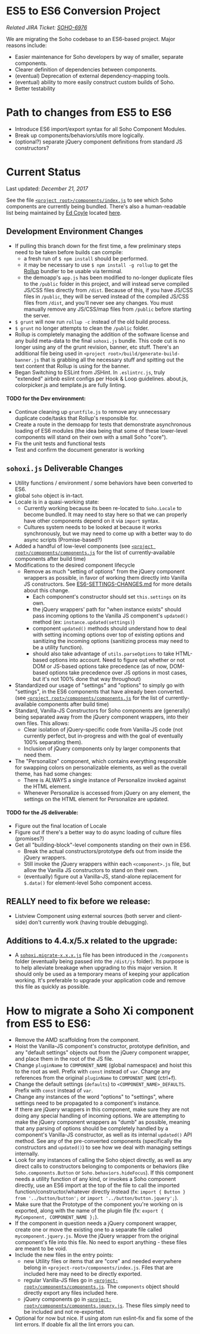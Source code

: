 # ES5 to ES6 Conversion Project

*Related JIRA Ticket: [SOHO-6976](https://jira.infor.com/browse/SOHO-6976)*

We are migrating the Soho codebase to an ES6-based project.  Major reasons include:
- Easier maintenance for Soho developers by way of smaller, separate components.
- Clearer definition of dependencies between components.
- (eventual) Deprecation of external dependency-mapping tools.
- (eventual) ability to more easily construct custom builds of Soho.
- Better testability

# Path to changes from ES5 to ES6

- Introduce ES6 import/export syntax for all Soho Component Modules.
- Break up components/behaviors/utils more logically.
- (optional?) separate jQuery component definitions from standard JS constructors?

# Current Status

Last updated:  *December 21, 2017*

See the file [`<project root>/components/index.js`](./components/index.js) to see which Soho components are currently being bundled.  There's also a human-readable list being maintained by [Ed Coyle](mailto:ed.coyle@infor.com) located [here](./ES6-CONVERTED.md).

## Development Environment Changes

- If pulling this branch down for the first time, a few preliminary steps need to be taken before builds can compile:
  - a fresh run of `$ npm install` should be performed.
  - it may be necessary to use `$ npm install -g rollup` to get the [Rollup](https://github.com/rollup/rollup) bundler to be usable via terminal.
  - the demoapp's `app.js` has been modified to no-longer duplicate files to the `/public` folder in this project, and will instead serve compiled JS/CSS files directly from `/dist`.  Because of this, if you have JS/CSS files in `/public`, they will be served instead of the compiled JS/CSS files from `/dist`, and you'll never see any changes.  You must manually remove any JS/CSS/map files from `/public` before starting the server.
- `$ grunt` will now run `rollup -c` instead of the old build process.
- `$ grunt` no longer attempts to clean the `/public` folder.
- Rollup is completely managing the addition of the software license and any build meta-data to the final `sohoxi.js` bundle.  This code cut is no longer using any of the grunt revision, banner, etc stuff.  There's an additional file being used in `<project root>/build/generate-build-banner.js` that is grabbing all the necessary stuff and spitting out the text content that Rollup is using for the banner.
- Began Switching to ESLint from JSHint.  In `.eslintrc.js`, truly "extended" airbnb eslint configs per Hook & Loop guidelines. about.js, colorpicker.js and template.js are fully linting.

#### TODO for the Dev environment:

- Continue cleaning up `gruntfile.js` to remove any unnecessary duplicate code/tasks that Rollup's responsible for.
- Create a route in the demoapp for tests that demonstrate asynchronous loading of ES6 modules (the idea being that some of these lower-level components will stand on their own with a small Soho "core").
- Fix the unit tests and functional tests
- Test and confirm the document generator is working

## `sohoxi.js` Deliverable Changes

- Utility functions / environment / some behaviors have been converted to ES6.
- global `Soho` object is in-tact.
- Locale is in a quasi-working state:
  - Currently working because its been re-located to `Soho.Locale` to become bundled.  It may need to stay here so that we can properly have other components depend on it via `import` syntax.
  - Cultures system needs to be looked at because it works synchronously, but we may need to come up with a better way to do async scripts (Promise-based?)
- Added a handful of low-level components (see [`<project root>/components/components.js`](./components/components.js) for the list of currently-available components after build time)
- Modifications to the desired component lifecycle
  - Remove as much "setting of options" from the jQuery component wrappers as possible, in favor of working them directly into Vanilla JS constructors.  See [ES6-SETTINGS-CHANGES.md](./ES6-SETTINGS-CHANGES.md) for more details about this change.
    - Each component's constructor should set `this.settings` on its own.
    - the jQuery wrappers' path for "when instance exists" should pass incoming options to the Vanilla JS component's `updated()` method (ex: `instance.updated(settings)`)
    - component `updated()` methods should understand how to deal with setting incoming options over top of existing options and sanitizing the incoming options (sanitizing process may need to be a utility function).
    - should also take advantage of `utils.parseOptions` to take HTML-based options into account.  Need to figure out whether or not DOM or JS-based options take precedence (as of now, DOM-based options take precedence over JS options in most cases, but it's not 100% done that way throughout)
- Standardized our usage of "settings" and "options" to simply go with "settings", in the ES6 components that have already been converted. (see  [`<project root>/components/components.js`](./components/components.js) for the list of currently-available components after build time)
- Standard, Vanilla-JS Constructors for Soho components are (generally) being separated away from the jQuery component wrappers, into their own files.  This allows:
  - Clear isolation of jQuery-specific code from Vanilla-JS code (not currently perfect, but in-progress and with the goal of eventually 100% separating them).
  - Inclusion of jQuery components only by larger components that need them.
- The "Personalize" component, which contains everything responsible for swapping colors on personalizable elements, as well as the overall theme, has had some changes:
  - There is ALWAYS a single instance of Personalize invoked against the HTML element.
  - Whenever Personalize is accessed from jQuery on any element, the settings on the HTML element for Personalize are updated.

#### TODO for the JS deliverable:

- Figure out the final location of Locale
- Figure out if there's a better way to do async loading of culture files (promises?)
- Get all "building-block"-level components standing on their own in ES6.
  - Break the actual constructors/prototype defs out from inside the jQuery wrappers.
  - Still invoke the jQuery wrappers within each `<component>.js` file, but allow the Vanilla JS constructors to stand on their own.
  - (eventually) figure out a Vanilla-JS, stand-alone replacement for `$.data()` for element-level Soho component access.

## REALLY need to fix before we release:
- Listview Component using external sources (both server and client-side) don't currently work (having trouble debugging).

## Additions to 4.4.x/5.x related to the upgrade:

- A [`sohoxi.migrate-x.x.x.js`](./components/sohoxi-migrate-4.4.0.js) file has been introduced in the `/components` folder (eventually being passed into the `/dist/js` folder).  Its purpose is to help alleviate breakage when upgrading to this major version.  It should only be used as a temporary means of keeping your application working.  It's preferable to upgrade your application code and remove this file as quickly as possible.

# How to migrate a Soho Xi component from ES5 to ES6:

- Remove the AMD scaffolding from the component.
- Hoist the Vanilla-JS component's constructor, prototype definition, and any "default settings" objects out from the jQuery component wrapper, and place them in the root of the JS file.
- Change `pluginName` to `COMPONENT_NAME` (global namespace) and hoist this to the root as well.  Prefix with `const` instead of `var`.  Change any references from the original `pluginName` to `COMPONENT_NAME` (ctrl+f).
- Change the default settings (`defaults`) to `<COMPONENT_NAME>_DEFAULTS`. Prefix with `const` instead of `var`.
- Change any instances of the word "options" to "settings", where settings need to be propagated to a component's instance.
- If there are jQuery wrappers in this component, make sure they are not doing any special handling of incoming options.  We are attempting to make the jQuery component wrappers as "dumb" as possible, meaning that any parsing of options should be completely handled by a component's Vanilla-JS constructor, as well as its internal `updated()` API method.  See any of the pre-converted components (specifically the constructors and `updated()`) to see how we deal with managing settings internally.
- Look for any instances of calling the Soho object directly, as well as any direct calls to constructors belonging to components or behaviors (like `Soho.components.Button` or `Soho.behaviors.hideFocus`).  If this component needs a utility function of any kind, or invokes a Soho component directly, use an ES6 import at the top of the file to call the imported function/constructor/whatever directly instead (fx: `import { Button } from '../button/button';` or `import '../button/button.jquery';`).
- Make sure that the Prototype of the component you're working on is exported, along with the name of the plugin file (fx: `export { MyComponent, COMPONENT_NAME };`).
- If the component in question needs a jQuery component wrapper, create one or move the existing one to a separate file called `mycomponent.jquery.js`.  Move the jQuery wrapper from the original component's file into this file.  No need to export anything - these files are meant to be void.
- Include the new files in the entry points:
  - new Utility files or items that are "core" and needed everywhere belong in `<project-root>/components/index.js`.  Files that are included here may need to be directly exported.
  - regular Vanilla-JS files go in [`<project-root>/components/components.js`](./components/components.js).  The `components` object should directly export any files included here.
  - jQuery components go in [`<project-root>/components/components.jquery.js`](./components/components.jquery.js).  These files simply need to be included and not re-exported.
- Optional for now but nice. If using atom run eslint-fix and fix some of the lint errors. If doable fix all the lint errors you can.
